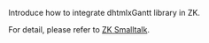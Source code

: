 Introduce how to integrate dhtmlxGantt library in ZK.

For detail, please refer to [ZK Smalltalk](http://books.zkoss.org/wiki/Small_Talks/2014/October/Integrate_ZK_with_dhtmlxGantt). 